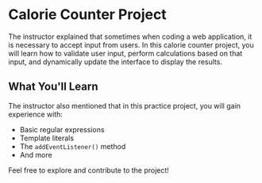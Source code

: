 # Calorie Counter Project

The instructor explained that sometimes when coding a web application, it is necessary to accept input from users. In this calorie counter project, you will learn how to validate user input, perform calculations based on that input, and dynamically update the interface to display the results.

## What You'll Learn

The instructor also mentioned that in this practice project, you will gain experience with:
- Basic regular expressions
- Template literals
- The `addEventListener()` method
- And more

Feel free to explore and contribute to the project!
